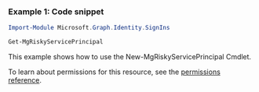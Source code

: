 ### Example 1: Code snippet

```powershellImport-Module Microsoft.Graph.Identity.SignIns

Get-MgRiskyServicePrincipal
```
This example shows how to use the New-MgRiskyServicePrincipal Cmdlet.
To learn about permissions for this resource, see the [permissions reference](/graph/permissions-reference).

